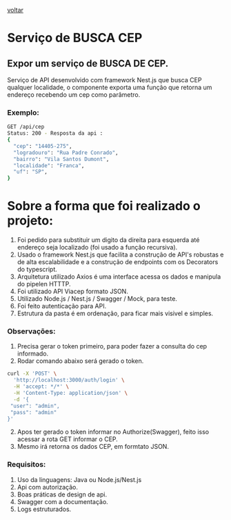 [voltar](../README.md)
# Serviço de BUSCA CEP

## Expor um serviço de BUSCA DE CEP.

Serviço de API desenvolvido com framework Nest.js que busca CEP qualquer localidade, o componente exporta uma função que retorna um endereço recebendo um cep como parâmetro.

### Exemplo:

```bash
GET /api/cep
Status: 200 - Resposta da api :
{
  "cep": "14405-275",
  "logradouro": "Rua Padre Conrado",
  "bairro": "Vila Santos Dumont",
  "localidade": "Franca",
  "uf": "SP",
}

```
# Sobre a forma que foi realizado o projeto: 
1. Foi pedido para substituir um digito da direita para esquerda até endereço seja localizado (foi usado a função recursiva).
2. Usado o framework Nest.js que facilita a construção de API's robustas e de alta escalabilidade e a construção de endpoints com os Decorators do typescript.
3. Arquitetura utilizado Axios é uma interface acessa os dados e manipula do pipelen HTTTP.
4. Foi utilizado API Viacep formato JSON.
5. Utilizado Node.js / Nest.js / Swagger / Mock, para teste.
6. Foi feito autenticação para API.
7. Estrutura da pasta é em ordenação, para ficar mais visivel e simples.

### Observações: 

1. Precisa gerar o token primeiro, para poder fazer a consulta do cep informado. 
2. Rodar comando abaixo será gerado o token.

```bash
curl -X 'POST' \
  'http://localhost:3000/auth/login' \
  -H 'accept: */*' \
  -H 'Content-Type: application/json' \
  -d '{
 "user": "admin",
 "pass": "admin"
}'
```
2. Apos ter gerado o token informar no Authorize(Swagger), feito isso acessar a rota GET informar o CEP.
3. Mesmo irá retorna os dados CEP, em formtato JSON.

### Requisitos: 

1. Uso da linguagens: Java ou Node.js/Nest.js 
2. Api com autorização.
3. Boas práticas de design de api.
4. Swagger com a documentação.
5. Logs estruturados.



